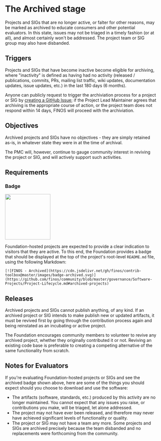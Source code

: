 # The Archived stage

Projects and SIGs that are no longer active, or falter for other reasons, may be marked as archived to educate consumers and other potential evaluators.  In this state, issues may not be triaged in a timely fashion (or at all), and almost certainly won't be addressed.  The project team or SIG group may also have disbanded.

## Triggers
Projects and SIGs that have become inactive become eligible for archiving, where "inactivity" is defined as having had no activity (released / publications, commits, PRs, mailing list traffic, wiki updates, documentation updates, issue updates, etc.) in the last 180 days (6 months).

Anyone can publicly request to trigger the archiviation process for a project or SIG by [creating a GitHub Issue](https://github.com/finos/community/issues/new?template=Project-Archiviation.md); if the Project Lead Maintainer agrees that archiving is the appropriate course of action, or the project team  does not respond within 14 days, FINOS will proceed with the archiviation.

## Objectives
Archived projects and SIGs have no objectives - they are simply retained as-is, in whatever state they were in at the time of archival.

The PMC will, however, continue to gauge community interest in reviving the project or SIG, and will actively support such activities.

## Requirements

### Badge

<img src="https://github.com/finos/contrib-toolbox/blob/master/images/badge-archived.png" width="150">

Foundation-hosted projects are expected to provide a clear indication to visitors that they are active. To this end, the Foundation provides a badge that should be displayed at the top of the project's root-level `README.md` file, using the following Markdown:

```
[![FINOS - Archived](https://cdn.jsdelivr.net/gh/finos/contrib-toolbox@master/images/badge-archived.svg)](https://github.com/finos/community/blob/master/governance/Software-Projects/Project-Lifecycle.md#archived-projects)
```

## Releases
Archived projects and SIGs cannot publish anything, of any kind.  If an archived project or SIG intends to make publish new or updated artifacts, it must be revived first by going through the contribution process again and being reinstated as an incubating or active project.

The Foundation encourages community members to volunteer to revive any archived project, whether they originally contributed it or not. Reviving an existing code base is preferable to creating a competing alternative of the same functionality from scratch.

## Notes for Evaluators
If you're evaluating Foundation-hosted projects or SIGs and see the archived badge shown above, here are some of the things you should expect should you choose to download and use the software:

- The artifacts (software, standards, etc.) produced by this activity are no longer maintained.  You cannot expect that any issues you raise, or contributions you make, will be triaged, let alone addressed.
- The project may not have ever been released, and therefore may never have achieved significant levels of functionality or quality.
- The project or SIG may not have a team any more. Some projects and SIGs are archived precisely because the team disbanded and no replacements were forthcoming from the community.